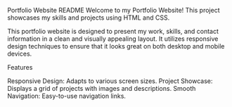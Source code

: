 
Portfolio Website README
Welcome to my Portfolio Website! This project showcases my skills and projects using HTML and CSS. 

This portfolio website is designed to present my work, skills, and contact information in a clean and visually appealing layout.
It utilizes responsive design techniques to ensure that it looks great on both desktop and mobile devices.

Features

Responsive Design: Adapts to various screen sizes.
Project Showcase: Displays a grid of projects with images and descriptions. 
Smooth Navigation: Easy-to-use navigation links.
